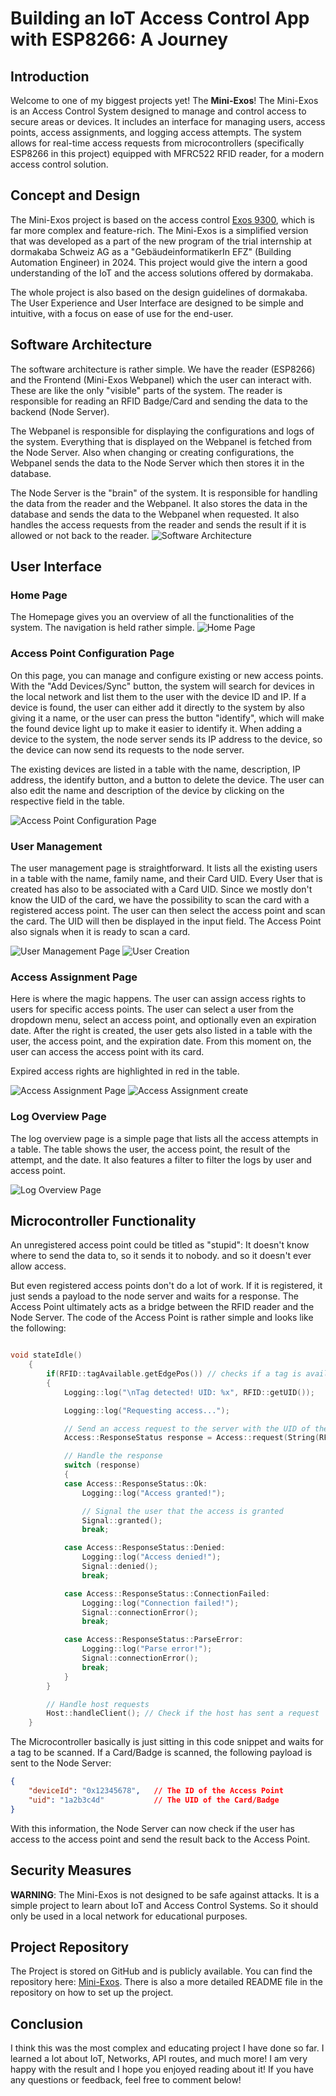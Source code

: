 # Building an IoT Access Control App with ESP8266: A Journey

## Introduction
Welcome to one of my biggest projects yet! The **Mini-Exos**! The Mini-Exos is an Access Control System designed to manage and control access to secure areas or devices. It includes an interface for managing users, access points, access assignments, and logging access attempts. The system allows for real-time access requests from microcontrollers (specifically ESP8266 in this project) equipped with MFRC522 RFID reader, for a modern access control solution.

## Concept and Design
The Mini-Exos project is based on the access control [Exos 9300](https://www.dormakaba.com/ch-en/offering/products/electronic-access-data/access-control-solutions-for-corporate/kaba-exos-9300-base-system--ka_500000), which is far more complex and feature-rich. The Mini-Exos is a simplified version that was developed as a part of the new program of the trial internship at dormakaba Schweiz AG as a "GebäudeinformatikerIn EFZ" (Building Automation Engineer) in 2024. This project would give the intern a good understanding of the IoT and the access solutions offered by dormakaba.

The whole project is also based on the design guidelines of dormakaba. The User Experience and User Interface are designed to be simple and intuitive, with a focus on ease of use for the end-user.


## Software Architecture
The software architecture is rather simple. We have the reader (ESP8266) and the Frontend (Mini-Exos Webpanel) which the user can interact with. These are like the only "visible" parts of the system. The reader is responsible for reading an RFID Badge/Card and sending the data to the backend (Node Server).

The Webpanel is responsible for displaying the configurations and logs of the system. Everything that is displayed on the Webpanel is fetched from the Node Server. Also when changing or creating configurations, the Webpanel sends the data to the Node Server which then stores it in the database.

The Node Server is the "brain" of the system. It is responsible for handling the data from the reader and the Webpanel. It also stores the data in the database and sends the data to the Webpanel when requested. It also handles the access requests from the reader and sends the result if it is allowed or not back to the reader.
![Software Architecture](../doc/img/Structure/Software-Architecture.png)

## User Interface

### Home Page
The Homepage gives you an overview of all the functionalities of the system. The navigation is held rather simple.
![Home Page](../doc/img/Webview/overview.png)

### Access Point Configuration Page
On this page, you can manage and configure existing or new access points. With the "Add Devices/Sync" button, the system will search for devices in the local network and list them to the user with the device ID and IP. If a device is found, the user can either add it directly to the system by also giving it a name, or the user can press the button "identify", which will make the found device light up to make it easier to identify it. When adding a device to the system, the node server sends its IP address to the device, so the device can now send its requests to the node server.

The existing devices are listed in a table with the name, description, IP address, the identify button, and a button to delete the device. The user can also edit the name and description of the device by clicking on the respective field in the table.

![Access Point Configuration Page](../doc/img/Webview/access%20point%20config.PNG)
### User Management
The user management page is straightforward. It lists all the existing users in a table with the name, family name, and their Card UID. Every User that is created has also to be associated with a Card UID. Since we mostly don't know the UID of the card, we have the possibility to scan the card with a registered access point. The user can then select the access point and scan the card. The UID will then be displayed in the input field. The Access Point also signals when it is ready to scan a card.

![User Management Page](../doc/img/Webview/user-page.PNG)
![User Creation](../doc/img/Webview/create-user.PNG)

### Access Assignment Page
Here is where the magic happens. The user can assign access rights to users for specific access points. The user can select a user from the dropdown menu, select an access point, and optionally even an expiration date. After the right is created, the user gets also listed in a table with the user, the access point, and the expiration date. From this moment on, the user can access the access point with its card.

Expired access rights are highlighted in red in the table.

![Access Assignment Page](../doc/img/Webview/access-assignment.PNG)
![Access Assignment create](../doc/img/Webview/access-assignment-create.PNG)

### Log Overview Page
The log overview page is a simple page that lists all the access attempts in a table. The table shows the user, the access point, the result of the attempt, and the date. It also features a filter to filter the logs by user and access point.

![Log Overview Page](../doc/img/Webview/logs.PNG)


## Microcontroller Functionality

An unregistered access point could be titled as "stupid": It doesn't know where to send the data to, so it sends it to nobody. and so it doesn't ever allow access.

But even registered access points don't do a lot of work. If it is registered, it just sends a payload to the node server and waits for a response. The Access Point ultimately acts as a bridge between the RFID reader and the Node Server. The code of the Access Point is rather simple and looks like the following:

```cpp

void stateIdle()
    {
        if(RFID::tagAvailable.getEdgePos()) // checks if a tag is available
        {
            Logging::log("\nTag detected! UID: %x", RFID::getUID());

            Logging::log("Requesting access...");

            // Send an access request to the server with the UID of the tag/card
            Access::ResponseStatus response = Access::request(String(RFID::getUID()));

            // Handle the response
            switch (response)
            {
            case Access::ResponseStatus::Ok:
                Logging::log("Access granted!");

                // Signal the user that the access is granted
                Signal::granted();
                break;

            case Access::ResponseStatus::Denied:
                Logging::log("Access denied!");
                Signal::denied();
                break;

            case Access::ResponseStatus::ConnectionFailed:
                Logging::log("Connection failed!");
                Signal::connectionError();
                break;

            case Access::ResponseStatus::ParseError:
                Logging::log("Parse error!");
                Signal::connectionError();
                break;
            }
        }

        // Handle host requests
        Host::handleClient(); // Check if the host has sent a request
    }

```

The Microcontroller basically is just sitting in this code snippet and waits for a tag to be scanned. If a Card/Badge is scanned, the following payload is sent to the Node Server:

```json
{
    "deviceId": "0x12345678",   // The ID of the Access Point
    "uid": "1a2b3c4d"           // The UID of the Card/Badge
}
```

With this information, the Node Server can now check if the user has access to the access point and send the result back to the Access Point.


## Security Measures
**WARNING**: The Mini-Exos is not designed to be safe against attacks. It is a simple project to learn about IoT and Access Control Systems. So it should only be used in a local network for educational purposes.

## Project Repository
The Project is stored on GitHub and is publicly available. You can find the repository here: [Mini-Exos](https://github.com/DarioCasciato/iot-access-controller). There is also a more detailed README file in the repository on how to set up the project.

## Conclusion
I think this was the most complex and educating project I have done so far. I learned a lot about IoT, Networks, API routes, and much more! I am very happy with the result and I hope you enjoyed reading about it! If you have any questions or feedback, feel free to comment below!